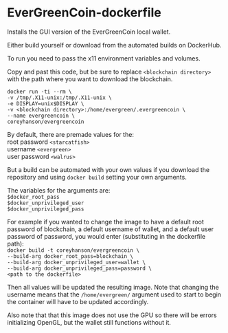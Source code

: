# EverGreenCoin-dockerfile
Installs the GUI version of the EverGreenCoin local wallet.

Either build yourself or download from the automated builds on DockerHub.

To run you need to pass the x11 environment variables and volumes.

Copy and past this code, but be sure to replace `<blockchain directory>` with the path where you want to download the blockchain.

`docker run -ti --rm \`<br>
`-v /tmp/.X11-unix:/tmp/.X11-unix \`<br>
`-e DISPLAY=unix$DISPLAY \`<br>
`-v <blockchain directory>:/home/evergreen/.evergreencoin \`<br>
`--name evergreencoin \`<br>
`coreyhanson/evergreencoin`

By default, there are premade values for the:<br>
root password `<starcatfish>`<br>
username `<evergreen>`<br>
user password `<walrus>`

But a build can be automated with your own values if you download the repository and using `docker build` setting your own arguments.

The variables for the arguments are:<br>
`$docker_root_pass`<br>
`$docker_unprivileged_user`<br>
`$docker_unprivileged_pass`<br>

For example if you wanted to change the image to have a default root password of blockchain, a default username of wallet, and a default user password of password, you would enter (substituting in the dockerfile path):<br>
`docker build -t coreyhanson/evergreencoin \`<br>
`--build-arg docker_root_pass=blockchain \`<br>
`--build-arg docker_unprivileged_user=wallet \`<br>
`--build-arg docker_unprivileged_pass=password \`<br>
`<path to the dockerfile>`

Then all values will be updated the resulting image. Note that changing the username means that the `/home/evergreen/` argument used to start to begin the container will have to be updated accordingly.

Also note that that this image does not use the GPU so there will be errors initializing OpenGL, but the wallet still functions without it.
